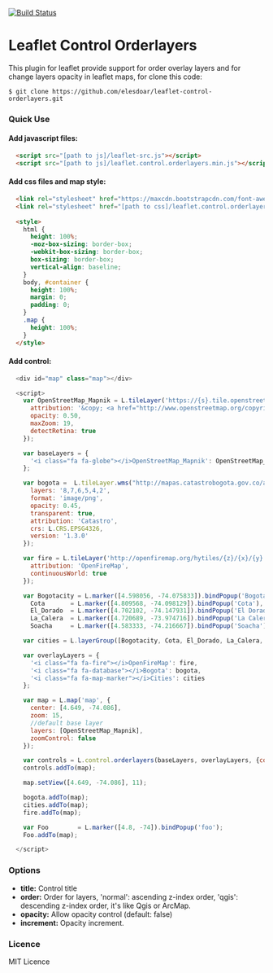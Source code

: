[![Build Status](https://travis-ci.org/elesdoar/leaflet-control-orderlayers.png?branch=master)](https://travis-ci.org/elesdoar/leaflet-control-orderlayers)

Leaflet Control Orderlayers
===========================

This plugin for leaflet provide support for order overlay layers and for change layers opacity in leaflet maps, for clone this code:

```
$ git clone https://github.com/elesdoar/leaflet-control-orderlayers.git
```
### Quick Use

#### Add javascript files:

```html
  <script src="[path to js]/leaflet-src.js"></script>
  <script src="[path to js]/leaflet.control.orderlayers.min.js"></script>
```

#### Add css files and map style:

```html
  <link rel="stylesheet" href="https://maxcdn.bootstrapcdn.com/font-awesome/4.3.0/css/font-awesome.min.css">
  <link rel="stylesheet" href="[path to css]/leaflet.control.orderlayers.css" />
  
  <style>
    html {
      height: 100%;
      -moz-box-sizing: border-box;
      -webkit-box-sizing: border-box;
      box-sizing: border-box;
      vertical-align: baseline;
    }
    body, #container {
      height: 100%;
      margin: 0;
      padding: 0;
    }
    .map {
      height: 100%;
    }
  </style>
```

#### Add control:

```js
  <div id="map" class="map"></div>

  <script>
    var OpenStreetMap_Mapnik = L.tileLayer('https://{s}.tile.openstreetmap.org/{z}/{x}/{y}.png', {
      attribution: '&copy; <a href="http://www.openstreetmap.org/copyright">OpenStreetMap</a>',
      opacity: 0.50,
      maxZoom: 19,
      detectRetina: true
    });

    var baseLayers = {
      '<i class="fa fa-globe"></i>OpenStreetMap_Mapnik': OpenStreetMap_Mapnik
    };

    var bogota =  L.tileLayer.wms("http://mapas.catastrobogota.gov.co/arcgiswsh/Mapa_Referencia/Mapa_referencia/MapServer/WMSServer", {
      layers: '8,7,6,5,4,2',
      format: 'image/png',
      opacity: 0.45,
      transparent: true,
      attribution: 'Catastro',
      crs: L.CRS.EPSG4326,
      version: '1.3.0'
    });

    var fire = L.tileLayer('http://openfiremap.org/hytiles/{z}/{x}/{y}.png', {
      attribution: 'OpenFireMap',
      continuousWorld: true
    });

    var Bogotacity = L.marker([4.598056, -74.075833]).bindPopup('Bogota'),
      Cota       = L.marker([4.809568, -74.098129]).bindPopup('Cota'),
      El_Dorado  = L.marker([4.702102, -74.147931]).bindPopup('El Dorado'),
      La_Calera  = L.marker([4.720689, -73.974716]).bindPopup('La Calera'),
      Soacha     = L.marker([4.583333, -74.216667]).bindPopup('Soacha');

    var cities = L.layerGroup([Bogotacity, Cota, El_Dorado, La_Calera, Soacha]);

    var overlayLayers = {
      '<i class="fa fa-fire"></i>OpenFireMap': fire,
      '<i class="fa fa-database"></i>Bogota': bogota,
      '<i class="fa fa-map-marker"></i>Cities': cities
    };

    var map = L.map('map', {
      center: [4.649, -74.086],
      zoom: 15,
      //default base layer
      layers: [OpenStreetMap_Mapnik],
      zoomControl: false
    });

    var controls = L.control.orderlayers(baseLayers, overlayLayers, {collapsed: false, title: '', opacity: true, increment: 0.1});
    controls.addTo(map);

    map.setView([4.649, -74.086], 11);

    bogota.addTo(map);
    cities.addTo(map);
    fire.addTo(map);

    var Foo        = L.marker([4.8, -74]).bindPopup('foo');
    Foo.addTo(map);

  </script>
```

### Options

+ **title:** Control title
+ **order:** Order for layers, 'normal': ascending z-index order, 'qgis': descending z-index order, it's like Qgis or ArcMap.
+ **opacity:** Allow opacity control (default: false)
+ **increment:** Opacity increment.

### Licence

MIT Licence
